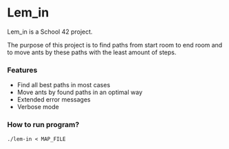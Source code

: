# Lem_in

Lem_in is a School 42 project.

The purpose of this project is to find paths from start room to end room and to move ants by these paths with the least amount of steps.

### Features

* Find all best paths in most cases
* Move ants by found paths in an optimal way
* Extended error messages
* Verbose mode

### How to run program?

```
./lem-in < MAP_FILE
```
